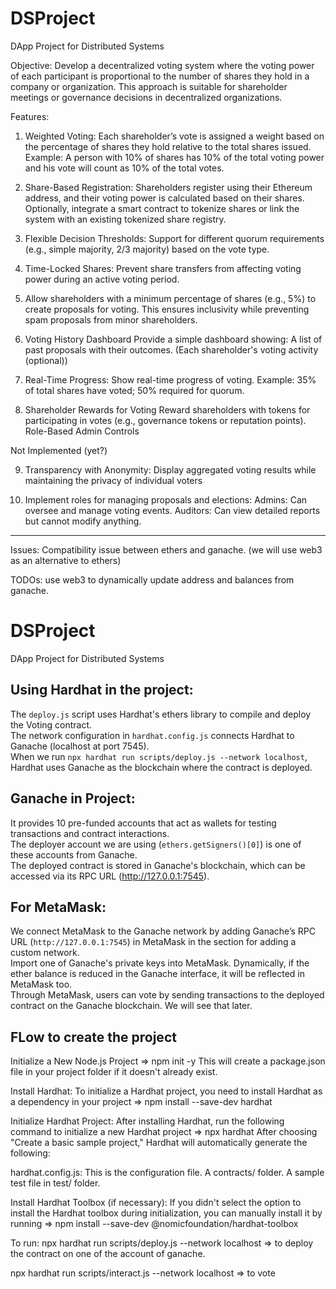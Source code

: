 # DSProject
DApp Project for Distributed Systems

Objective:
Develop a decentralized voting system where the voting power of each participant is proportional to the number of shares they hold in a company or organization. This approach is suitable for shareholder meetings or governance decisions in decentralized organizations.

Features:
1. Weighted Voting:
     Each shareholder’s vote is assigned a weight based on the percentage of shares they hold relative to the total shares issued.
     Example: A person with 10% of shares has 10% of the total voting power and his vote will count as 10% of the total votes.

2. Share-Based Registration:
     Shareholders register using their Ethereum address, and their voting power is calculated based on their shares.
     Optionally, integrate a smart contract to tokenize shares or link the system with an existing tokenized share registry.

3. Flexible Decision Thresholds:
     Support for different quorum requirements (e.g., simple majority, 2/3 majority) based on the vote type.

4. Time-Locked Shares:
     Prevent share transfers from affecting voting power during an active voting period.

5. Allow shareholders with a minimum percentage of shares (e.g., 5%) to create proposals for voting. This ensures inclusivity while preventing spam proposals from minor shareholders.

6. Voting History Dashboard
	Provide a simple dashboard showing:
	A list of past proposals with their outcomes.
	(Each shareholder's voting activity (optional))

7. Real-Time Progress: Show real-time progress of voting.
Example: 35% of total shares have voted; 50% required for quorum.

8. Shareholder Rewards for Voting
Reward shareholders with tokens for participating in votes (e.g., governance tokens or reputation points).
Role-Based Admin Controls

Not Implemented (yet?)

9. Transparency with Anonymity:
     Display aggregated voting results while maintaining the privacy of individual voters

10. Implement roles for managing proposals and elections:
     Admins: Can oversee and manage voting events.
     Auditors: Can view detailed reports but cannot modify anything.


------------------

Issues: Compatibility issue between ethers and ganache. (we will use web3 as an alternative to ethers)


TODOs: use web3 to dynamically update address and balances from ganache.

# DSProject
DApp Project for Distributed Systems

## Using Hardhat in the project:

The `deploy.js` script uses Hardhat's ethers library to compile and deploy the Voting contract.  
The network configuration in `hardhat.config.js` connects Hardhat to Ganache (localhost at port 7545).  
When we run `npx hardhat run scripts/deploy.js --network localhost`, Hardhat uses Ganache as the blockchain where the contract is deployed.

## Ganache in Project:

It provides 10 pre-funded accounts that act as wallets for testing transactions and contract interactions.  
The deployer account we are using (`ethers.getSigners()[0]`) is one of these accounts from Ganache.  
The deployed contract is stored in Ganache's blockchain, which can be accessed via its RPC URL (http://127.0.0.1:7545).

## For MetaMask:

We connect MetaMask to the Ganache network by adding Ganache’s RPC URL (`http://127.0.0.1:7545`) in MetaMask in the section for adding a custom network.  
Import one of Ganache's private keys into MetaMask. Dynamically, if the ether balance is reduced in the Ganache interface, it will be reflected in MetaMask too.  
Through MetaMask, users can vote by sending transactions to the deployed contract on the Ganache blockchain. We will see that later.


## FLow to create the project

Initialize a New Node.js Project => npm init -y
This will create a package.json file in your project folder if it doesn't already exist.

Install Hardhat: To initialize a Hardhat project, you need to install Hardhat as a dependency in your project => npm install --save-dev hardhat

Initialize Hardhat Project: After installing Hardhat, run the following command to initialize a new Hardhat project => npx hardhat
After choosing "Create a basic sample project," Hardhat will automatically generate the following:

hardhat.config.js: This is the configuration file.
A contracts/ folder.
A sample test file in test/ folder.

Install Hardhat Toolbox (if necessary): If you didn't select the option to install the Hardhat toolbox during initialization, you can manually install it by running => npm install --save-dev @nomicfoundation/hardhat-toolbox

To run:
npx hardhat run scripts/deploy.js --network localhost => to deploy the contract on one of the account of ganache.

npx hardhat run scripts/interact.js --network localhost => to vote